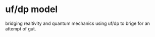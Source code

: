 # uf/dp model
bridging realtivity and quantum mechanics using uf/dp to brige for an attempt of gut.
